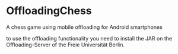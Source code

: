 # OffloadingChess
A chess game using mobile offloading for Android smartphones 

to use the offloading functionality you need to install the JAR on the Offloading-Server of the Freie Universität Berlin. 
